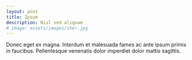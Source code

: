 ```yaml
---
layout: post
title: Ipsum
description: Nisl sed aliquam
# image: assets/images/sher.jpg
---
```


Donec eget ex magna. Interdum et malesuada fames ac ante ipsum primis in faucibus. Pellentesque venenatis dolor imperdiet dolor mattis sagittis. 